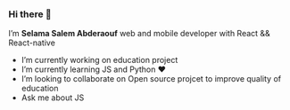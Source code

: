 ### Hi there 👋

I’m **Selama Salem Abderaouf**  web and mobile developer with React && React-native 
-  I’m currently working on education project
-  I’m currently learning JS and Python :heart:
-  I’m looking to collaborate on Open source projcet to improve quality of education 
-  Ask me about JS 
